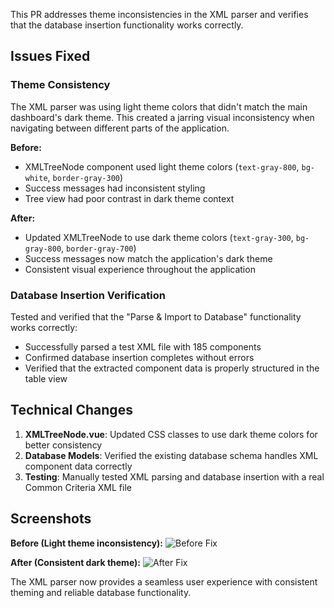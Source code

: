 This PR addresses theme inconsistencies in the XML parser and verifies that the database insertion functionality works correctly.

## Issues Fixed

### Theme Consistency
The XML parser was using light theme colors that didn't match the main dashboard's dark theme. This created a jarring visual inconsistency when navigating between different parts of the application.

**Before:**
- XMLTreeNode component used light theme colors (`text-gray-800`, `bg-white`, `border-gray-300`)
- Success messages had inconsistent styling
- Tree view had poor contrast in dark theme context

**After:**
- Updated XMLTreeNode to use dark theme colors (`text-gray-300`, `bg-gray-800`, `border-gray-700`)
- Success messages now match the application's dark theme
- Consistent visual experience throughout the application

### Database Insertion Verification
Tested and verified that the "Parse & Import to Database" functionality works correctly:
- Successfully parsed a test XML file with 185 components
- Confirmed database insertion completes without errors
- Verified that the extracted component data is properly structured in the table view

## Technical Changes

1. **XMLTreeNode.vue**: Updated CSS classes to use dark theme colors for better consistency
2. **Database Models**: Verified the existing database schema handles XML component data correctly
3. **Testing**: Manually tested XML parsing and database insertion with a real Common Criteria XML file

## Screenshots

**Before (Light theme inconsistency):**
![Before Fix](https://github.com/user-attachments/assets/f2d06b70-c186-404d-a570-090a87908a15)

**After (Consistent dark theme):**
![After Fix](https://github.com/user-attachments/assets/ec979eb6-7e00-4906-bfca-a61e5a998e5e)

The XML parser now provides a seamless user experience with consistent theming and reliable database functionality.